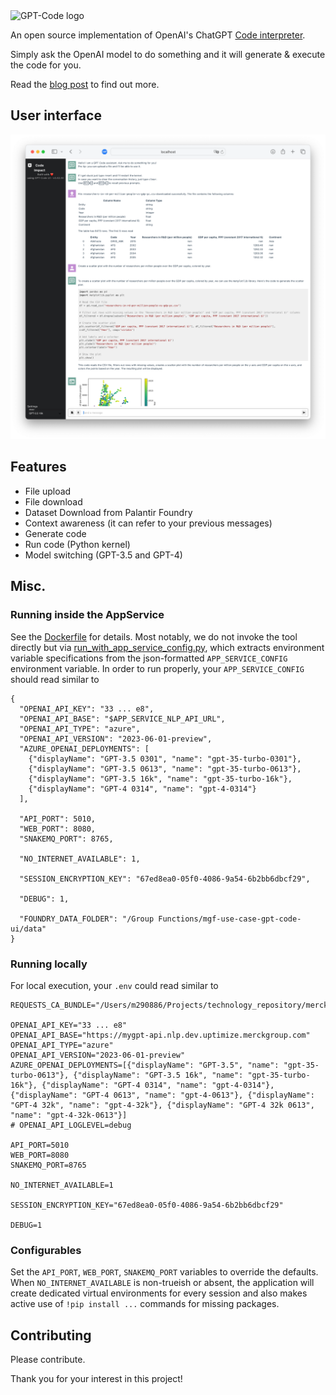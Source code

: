 <img src="https://github.com/ricklamers/gpt-code-ui/assets/1309307/9ad4061d-2e26-4407-9431-109b650fb022" alt="GPT-Code logo" width=240 />

An open source implementation of OpenAI's ChatGPT [Code interpreter](https://openai.com/blog/chatgpt-plugins#code-interpreter).

Simply ask the OpenAI model to do something and it will generate & execute the code for you.

Read the [blog post](https://ricklamers.io/posts/gpt-code) to find out more.

## User interface
![User Interface](UserInterface.png)

## Features
- File upload
- File download
- Dataset Download from Palantir Foundry
- Context awareness (it can refer to your previous messages)
- Generate code
- Run code (Python kernel)
- Model switching (GPT-3.5 and GPT-4)

## Misc.
### Running inside the AppService
See the [Dockerfile](Dockerfile) for details. Most notably, we do not invoke the tool directly but via [run_with_app_service_config.py](rub_with_app_service_config.py), which extracts environment variable specifications from the json-formatted `APP_SERVICE_CONFIG` environment variable.
In order to run properly, your `APP_SERVICE_CONFIG` should read similar to
```
{
  "OPENAI_API_KEY": "33 ... e8",
  "OPENAI_API_BASE": "$APP_SERVICE_NLP_API_URL",
  "OPENAI_API_TYPE": "azure",
  "OPENAI_API_VERSION": "2023-06-01-preview",
  "AZURE_OPENAI_DEPLOYMENTS": [
    {"displayName": "GPT-3.5 0301", "name": "gpt-35-turbo-0301"},
    {"displayName": "GPT-3.5 0613", "name": "gpt-35-turbo-0613"},
    {"displayName": "GPT-3.5 16k", "name": "gpt-35-turbo-16k"},
    {"displayName": "GPT-4 0314", "name": "gpt-4-0314"}
  ],

  "API_PORT": 5010,
  "WEB_PORT": 8080,
  "SNAKEMQ_PORT": 8765,

  "NO_INTERNET_AVAILABLE": 1,

  "SESSION_ENCRYPTION_KEY": "67ed8ea0-05f0-4086-9a54-6b2bb6dbcf29",

  "DEBUG": 1,

  "FOUNDRY_DATA_FOLDER": "/Group Functions/mgf-use-case-gpt-code-ui/data"
}
```

### Running locally
For local execution, your `.env` could read similar to
```
REQUESTS_CA_BUNDLE="/Users/m290886/Projects/technology_repository/merck_cacert_v1.pem"

OPENAI_API_KEY="33 ... e8"
OPENAI_API_BASE="https://mygpt-api.nlp.dev.uptimize.merckgroup.com"
OPENAI_API_TYPE="azure"
OPENAI_API_VERSION="2023-06-01-preview"
AZURE_OPENAI_DEPLOYMENTS=[{"displayName": "GPT-3.5", "name": "gpt-35-turbo-0613"}, {"displayName": "GPT-3.5 16k", "name": "gpt-35-turbo-16k"}, {"displayName": "GPT-4 0314", "name": "gpt-4-0314"}, {"displayName": "GPT-4 0613", "name": "gpt-4-0613"}, {"displayName": "GPT-4 32k", "name": "gpt-4-32k"}, {"displayName": "GPT-4 32k 0613", "name": "gpt-4-32k-0613"}]
# OPENAI_API_LOGLEVEL=debug

API_PORT=5010
WEB_PORT=8080
SNAKEMQ_PORT=8765

NO_INTERNET_AVAILABLE=1

SESSION_ENCRYPTION_KEY="67ed8ea0-05f0-4086-9a54-6b2bb6dbcf29"

DEBUG=1
```

### Configurables
Set the `API_PORT`, `WEB_PORT`, `SNAKEMQ_PORT` variables to override the defaults.
When `NO_INTERNET_AVAILABLE` is non-trueish or absent, the application will create dedicated virtual environments for every session and also makes active use of `!pip install ...` commands for missing packages.

## Contributing
Please contribute.


Thank you for your interest in this project!
